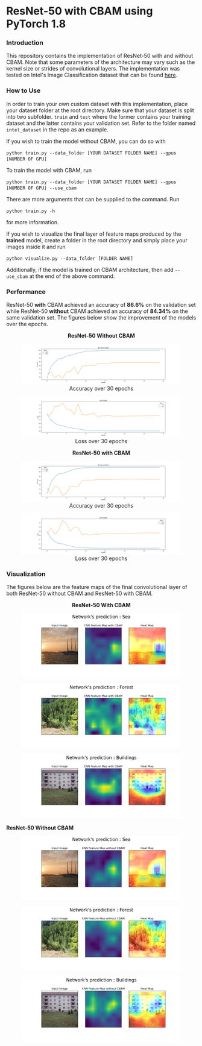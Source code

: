 # ResNet-50 with CBAM using PyTorch 1.8

### Introduction
This repository contains the implementation of ResNet-50 with and without CBAM. Note that some parameters of the architecture may vary such as the kernel size or strides of convolutional layers. The implementation was tested on Intel's Image Classification dataset that can be found [here](https://www.kaggle.com/puneet6060/intel-image-classification). 

### How to Use
 In order to train your own custom dataset with this implementation, place your dataset folder at the root directory. Make sure that your dataset is split into two subfolder. `train` and `test` where the former contains your training dataset and the latter contains your validation set. Refer to the folder named `intel_dataset` in the repo as an example.
 
 If you wish to train the model without CBAM, you can do so with
 ```
 python train.py --data_folder [YOUR DATASET FOLDER NAME] --gpus [NUMBER OF GPU]
 ```
 To train the model with CBAM, run
  ```
 python train.py --data_folder [YOUR DATASET FOLDER NAME] --gpus [NUMBER OF GPU] --use_cbam
 ```
 
 There are more arguments that can be supplied to the command. Run 
 ```
 python train.py -h
 ```
 for more information.
 
 If you wish to visualize the final layer of feature maps produced by the **trained** model, create a folder in the root directory and simply place your images inside it and run
 ```
 python visualize.py --data_folder [FOLDER NAME] 
 ```
 Additionally, if the model is trained on CBAM architecture, then add `--use_cbam` at the end of the above command.


### Performance
ResNet-50 **with** CBAM achieved an accuracy of **86.6%** on the validation set while ResNet-50 **without** CBAM achieved an accuracy of **84.34%** on the same validation set. The figures below show the improvement of the models over the epochs.

<div align="center"> 
<b>ResNet-50 Without CBAM</b>
</div>
<figure class="image">
  <img src="readme_images/no_cbam_results/accuracy.png" >
  <div align="center"><figcaption>Accuracy over 30 epochs</figcaption></div>
</figure>

<figure class="image">
  <img src="readme_images/no_cbam_results/loss.png" >
  <div align="center"><figcaption>Loss over 30 epochs</figcaption></div>
</figure>

<div align="center"> 
<b>ResNet-50 with CBAM</b>
</div>
<figure class="image">
  <img src="readme_images/cbam_results/accuracy.png" >
  <div align="center"><figcaption>Accuracy over 30 epochs</figcaption></div>
</figure>

<figure class="image">
  <img src="readme_images/cbam_results/loss.png" >
  <div align="center"><figcaption>Loss over 30 epochs</figcaption></div>
</figure>

### Visualization
 The figures below are the feature maps of the final convolutional layer of both ResNet-50 without CBAM and ResNet-50 with CBAM.
 
 <div align="center"> 
<b>ResNet-50 With CBAM</b>
</div>
 <figure class="image">
  <img src="readme_images/cbam_viz/2.png" >
</figure>
 <figure class="image">
  <img src="readme_images/cbam_viz/3.png" >
</figure>
 <figure class="image">
  <img src="readme_images/cbam_viz/10.png" >
</figure>
 
 <b>ResNet-50 Without CBAM</b>
</div>
 <figure class="image">
  <img src="readme_images/no_cbam_viz/2.png" >
</figure>
 <figure class="image">
  <img src="readme_images/no_cbam_viz/3.png" >
</figure>
 <figure class="image">
  <img src="readme_images/no_cbam_viz/10.png" >
</figure>


 



